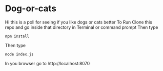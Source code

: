 # Dog-or-cats
Hi this is a poll for seeing if you like dogs or cats better
To Run Clone this repo and go inside that directory in Terminal or command prompt
Then type
```
npm install
```
Then type 
```
node index.js
```
In you browser go to 
http://localhost:8070
